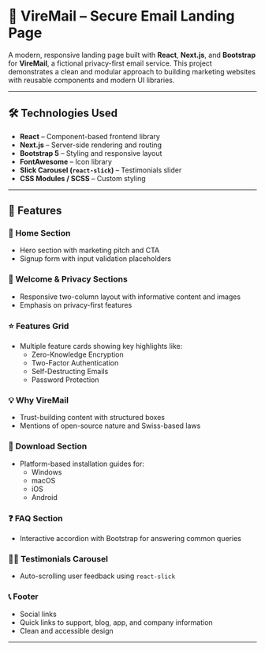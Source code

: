 # 📧 VireMail – Secure Email Landing Page

A modern, responsive landing page built with **React**, **Next.js**, and **Bootstrap** for **VireMail**, a fictional privacy-first email service. This project demonstrates a clean and modular approach to building marketing websites with reusable components and modern UI libraries.

---

## 🛠 Technologies Used

- **React** – Component-based frontend library
- **Next.js** – Server-side rendering and routing
- **Bootstrap 5** – Styling and responsive layout
- **FontAwesome** – Icon library
- **Slick Carousel (`react-slick`)** – Testimonials slider
- **CSS Modules / SCSS** – Custom styling

---

## 📄 Features

### 🔐 Home Section
- Hero section with marketing pitch and CTA
- Signup form with input validation placeholders

### 👋 Welcome & Privacy Sections
- Responsive two-column layout with informative content and images
- Emphasis on privacy-first features

### ⭐ Features Grid
- Multiple feature cards showing key highlights like:
  - Zero-Knowledge Encryption
  - Two-Factor Authentication
  - Self-Destructing Emails
  - Password Protection

### 💡 Why VireMail
- Trust-building content with structured boxes
- Mentions of open-source nature and Swiss-based laws

### 📱 Download Section
- Platform-based installation guides for:
  - Windows
  - macOS
  - iOS
  - Android

### ❓ FAQ Section
- Interactive accordion with Bootstrap for answering common queries

### 🧑‍💬 Testimonials Carousel
- Auto-scrolling user feedback using `react-slick`

### 📞 Footer
- Social links
- Quick links to support, blog, app, and company information
- Clean and accessible design

---
